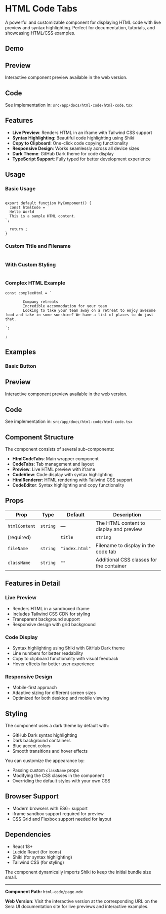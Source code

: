 # HTML Code Tabs 

A powerful and customizable component for displaying HTML code with live preview and syntax highlighting. Perfect for documentation, tutorials, and showcasing HTML/CSS examples.

## Demo

## Preview

Interactive component preview available in the web version.

## Code

See implementation in: `src/app/docs/html-code/html-code.tsx`

## Features

- **Live Preview**: Renders HTML in an iframe with Tailwind CSS support
- **Syntax Highlighting**: Beautiful code highlighting using Shiki
- **Copy to Clipboard**: One-click code copying functionality
- **Responsive Design**: Works seamlessly across all device sizes
- **Dark Theme**: GitHub Dark theme for code display
- **TypeScript Support**: Fully typed for better development experience

## Usage

### Basic Usage

```tsx

export default function MyComponent() {
  const htmlCode = `
  Hello World
  This is a sample HTML content.
`;

  return ;
}
```

### Custom Title and Filename

```tsx

```

### With Custom Styling

```tsx

```

### Complex HTML Example

```tsx
const complexHtml = `

        Company retreats
        Incredible accommodation for your team
        Looking to take your team away on a retreat to enjoy awesome food and take in some sunshine? We have a list of places to do just that.

`;

;
```

## Examples

### Basic Button

## Preview

Interactive component preview available in the web version.

## Code

See implementation in: `src/app/docs/html-code/html-code.tsx`

## Component Structure

The component consists of several sub-components:

- **HtmlCodeTabs**: Main wrapper component
- **CodeTabs**: Tab management and layout
- **Preview**: Live HTML preview with iframe
- **CodeView**: Code display with syntax highlighting
- **HtmlRenderer**: HTML rendering with Tailwind CSS support
- **CodeEditor**: Syntax highlighting and copy functionality

## Props

  | **Prop** | **Type** | **Default** | **Description** |
  |---------------|------------|-----------------|-----------------------------------------------------------|
  | `htmlContent` | `string` | — | The HTML content to display and preview
  (required) | | `title` | `string` | `"Demo"` | Title for the preview tab | |
  `fileName` | `string` | `"index.html"` | Filename to display in the code tab |
  | `className` | `string` | `""` | Additional CSS classes for the container |

## Features in Detail

### Live Preview

- Renders HTML in a sandboxed iframe
- Includes Tailwind CSS CDN for styling
- Transparent background support
- Responsive design with grid background

### Code Display

- Syntax highlighting using Shiki with GitHub Dark theme
- Line numbers for better readability
- Copy to clipboard functionality with visual feedback
- Hover effects for better user experience

### Responsive Design

- Mobile-first approach
- Adaptive sizing for different screen sizes
- Optimized for both desktop and mobile viewing

## Styling

The component uses a dark theme by default with:

- GitHub Dark syntax highlighting
- Dark background containers
- Blue accent colors
- Smooth transitions and hover effects

You can customize the appearance by:

- Passing custom `className` props
- Modifying the CSS classes in the component
- Overriding the default styles with your own CSS

## Browser Support

- Modern browsers with ES6+ support
- iframe sandbox support required for preview
- CSS Grid and Flexbox support needed for layout

## Dependencies

- React 18+
- Lucide React (for icons)
- Shiki (for syntax highlighting)
- Tailwind CSS (for styling)

The component dynamically imports Shiki to keep the initial bundle size small.

---

**Component Path:** `html-code/page.mdx`

**Web Version:** Visit the interactive version at the corresponding URL on the Sera UI documentation site for live previews and interactive examples.
